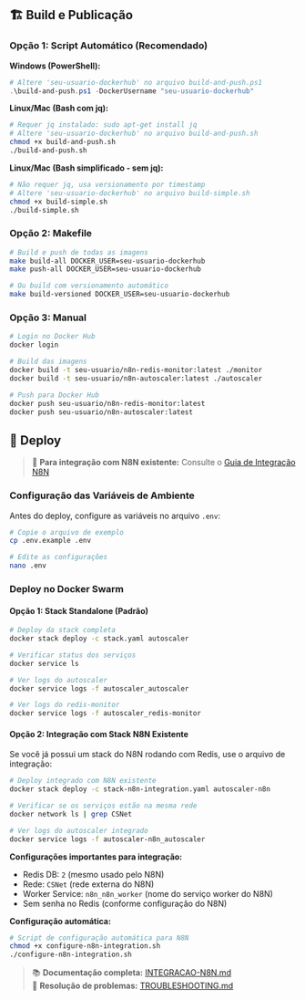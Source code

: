 ## 🏗️ Build e Publicação

### Opção 1: Script Automático (Recomendado)

**Windows (PowerShell):**
```powershell
# Altere 'seu-usuario-dockerhub' no arquivo build-and-push.ps1
.\build-and-push.ps1 -DockerUsername "seu-usuario-dockerhub"
```

**Linux/Mac (Bash com jq):**
```bash
# Requer jq instalado: sudo apt-get install jq
# Altere 'seu-usuario-dockerhub' no arquivo build-and-push.sh
chmod +x build-and-push.sh
./build-and-push.sh
```

**Linux/Mac (Bash simplificado - sem jq):**
```bash
# Não requer jq, usa versionamento por timestamp
# Altere 'seu-usuario-dockerhub' no arquivo build-simple.sh
chmod +x build-simple.sh
./build-simple.sh
```

### Opção 2: Makefile

```bash
# Build e push de todas as imagens
make build-all DOCKER_USER=seu-usuario-dockerhub
make push-all DOCKER_USER=seu-usuario-dockerhub

# Ou build com versionamento automático
make build-versioned DOCKER_USER=seu-usuario-dockerhub
```

### Opção 3: Manual

```bash
# Login no Docker Hub
docker login

# Build das imagens
docker build -t seu-usuario/n8n-redis-monitor:latest ./monitor
docker build -t seu-usuario/n8n-autoscaler:latest ./autoscaler

# Push para Docker Hub
docker push seu-usuario/n8n-redis-monitor:latest
docker push seu-usuario/n8n-autoscaler:latest
```

## 🚀 Deploy

> 📖 **Para integração com N8N existente:** Consulte o [Guia de Integração N8N](INTEGRACAO-N8N.md)

### Configuração das Variáveis de Ambiente

Antes do deploy, configure as variáveis no arquivo `.env`:

```bash
# Copie o arquivo de exemplo
cp .env.example .env

# Edite as configurações
nano .env
```

### Deploy no Docker Swarm

#### Opção 1: Stack Standalone (Padrão)

```bash
# Deploy da stack completa
docker stack deploy -c stack.yaml autoscaler

# Verificar status dos serviços
docker service ls

# Ver logs do autoscaler
docker service logs -f autoscaler_autoscaler

# Ver logs do redis-monitor
docker service logs -f autoscaler_redis-monitor
```

#### Opção 2: Integração com Stack N8N Existente

Se você já possui um stack do N8N rodando com Redis, use o arquivo de integração:

```bash
# Deploy integrado com N8N existente
docker stack deploy -c stack-n8n-integration.yaml autoscaler-n8n

# Verificar se os serviços estão na mesma rede
docker network ls | grep CSNet

# Ver logs do autoscaler integrado
docker service logs -f autoscaler-n8n_autoscaler
```

**Configurações importantes para integração:**
- Redis DB: `2` (mesmo usado pelo N8N)
- Rede: `CSNet` (rede externa do N8N)
- Worker Service: `n8n_n8n_worker` (nome do serviço worker do N8N)
- Sem senha no Redis (conforme configuração do N8N)

**Configuração automática:**
```bash
# Script de configuração automática para N8N
chmod +x configure-n8n-integration.sh
./configure-n8n-integration.sh
```

> 📚 **Documentação completa:** [INTEGRACAO-N8N.md](INTEGRACAO-N8N.md)  
> 🔧 **Resolução de problemas:** [TROUBLESHOOTING.md](TROUBLESHOOTING.md)